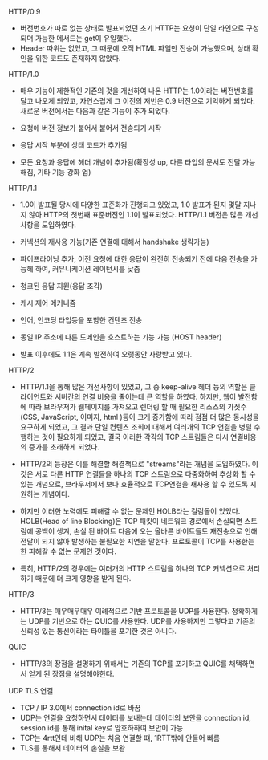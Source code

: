 HTTP/0.9
- 버전번호가 따로 없는 상태로 발표되었던 초기 HTTP는 요청이 단일 라인으로 구성되며 가능한 메서드는 get이 유일했다.
- Header 따위는 없었고, 그 때문에 오직 HTML 파일만 전송이 가능했으며, 상태 확인을 위한 코드도 존재하지 않았다.


HTTP/1.0
- 매우 기능이 제한적인 기존의 것을 개선하여 나온 HTTP는 1.0이라는 버전번호를 달고 나오게 되었고, 자연스럽게 그 이전의 저번은 0.9 버전으로 기억하게 되었다. 새로운 버전에서는 다음과 같은 기능이 추가 되었다.

- 요청에 버전 정보가 붙어서 붙어서 전송되기 시작
- 응답 시작 부분에 상태 코드가 추가됨
- 모든 요청과 응답에 헤더 개념이 추가됨(확장성 up, 다른 타입의 문서도 전달 가능해짐, 기타 기능 강화 업)

HTTP/1.1
- 1.0이 발표될 당시에 다양한 표준화가 진행되고 있었고, 1.0 발표가 된지 몇달 지나지 않아 HTTP의 첫번째 표준버전인 1.1이 발표되었다. HTTP/1.1 버전은 많은 개선사항을 도입하였다.

- 커넥션의 재사용 가능(기존 연결에 대해서 handshake 생략가능)
- 파이프라이닝 추가, 이전 요청에 대한 응답이 완전히 전송되기 전에 다음 전송을 가능헤 하여,  커뮤니케이션 레이턴시를 낮춤
- 청크된 응답 지원(응답 조각)
- 캐시 제어 메커니즘
- 언어, 인코딩 타입등을 포함한 컨텐츠 전송
- 동일 IP 주소에 다른 도메인을 호스트하는 기능 가능 (HOST header)
- 발표 이후에도 1.1은 계속 발전하여 오랫동안 사랑받고 있다.


HTTP/2
- HTTP/1.1을 통해 많은 개선사항이 있었고, 그 중 keep-alive 헤더 등의 역할은 클라이언트와 서버간의 연결 비용을 줄이는데 큰 역할을 하였다. 하지만, 웹이 발전함에 따라 브라우저가 웹페이지를 가져오고 렌더링 할 때 필요한 리소스의 가짓수(CSS, JavaScript, 이미지, html )등이 크게 증가함에 따라 점점 더 많은 동시성을 요구하게 되었고, 그 결과 단일 컨텐츠 조회에 대해서 여러개의 TCP 연결을 병렬 수행하는 것이 필요하게 되었고, 결국 이러한 각각의 TCP 스트림들은 다시 연결비용의 증가를 초래하게 되었다.
- HTTP/2의 등장은 이를 해결할 해결책으로 "streams"라는 개념을 도입하였다. 이것은 서로 다른 HTTP 연결들을 하나의 TCP 스트림으로 다중화하여 추상화 할 수 있는 개념으로, 브라우저에서 보다 효율적으로 TCP연결을 재사용 할 수 있도록 지원하는 개념이다.

- 하지만 이러한 노력에도 피해갈 수 없는 문제인 HOLB라는 걸림돌이 있었다. HOLB(Head of line Blocking)은 TCP 패킷이 네트워크 경로에서 손실되면 스트림에 공백이 생겨, 손실 된 바이트 다음에 오는 올바른 바이트들도 재전송으로 인해 전달이 되지 않아 발생하는 불필요한 지연을 말한다. 프로토콜이 TCP를 사용한는 한 피해갈 수 없는 문제인 것이다.

- 특히, HTTP/2의 경우에는 여러개의 HTTP 스트림을 하나의 TCP 커넥션으로 처리하기 때문에 더 크게 영향을 받게 된다.

HTTP/3
- HTTP/3는 매우매우매우 이례적으로 기반 프로토콜을 UDP를 사용한다. 정확하게는 UDP를 기반으로 하는 QUIC를 사용한다. UDP를 사용하지만 그렇다고 기존의 신뢰성 있는 통신이라는 타이틀을 포기한 것은 아니다.

QUIC
- HTTP/3의 장점을 설명하기 위해서는 기존의 TCP를 포기하고 QUIC를 채택하면서 얻게 된 장점을 설명해야한다.

UDP TLS 연결 
- TCP / IP  3.0에서 connection id로 바꿈
- UDP는 연결을 요청하면서 데이터를 보내는데 데이터의 보안을 connection id, session id를 통해 inital key로 암호하하여 보안이 가능
- TCP는 4rtt인데 비해 UDP는 처음 연결할 떄, 1RTT밖에 안들어 빠름
- TLS를 통해서 데이터의 손실을 보완